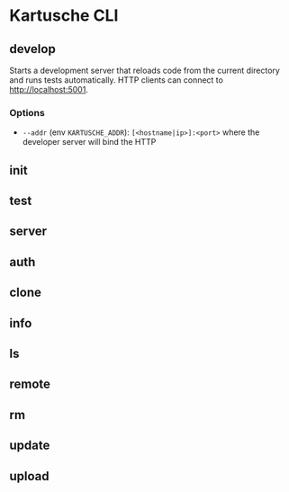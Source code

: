 # Kartusche CLI

## develop

Starts a development server that reloads code from the current directory and runs tests automatically.
HTTP clients can connect to <http://localhost:5001>.

### Options

* `--addr` (env `KARTUSCHE_ADDR`): `[<hostname|ip>]:<port>` where the developer server will bind the HTTP

## init
## test

## server

## auth
## clone
## info
## ls
## remote
## rm
## update
## upload
